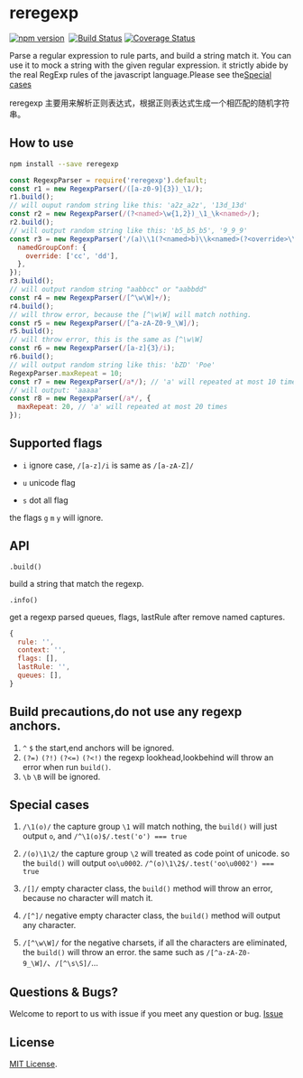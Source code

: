 # reregexp

[![npm version](https://badge.fury.io/js/reregexp.svg)](https://badge.fury.io/js/reregexp)&nbsp;&nbsp;[![Build Status](https://travis-ci.org/suchjs/reregexp.svg?branch=master)](https://travis-ci.org/suchjs/reregexp)
[![Coverage Status](https://coveralls.io/repos/github/suchjs/reregexp/badge.svg?branch=master)](https://coveralls.io/github/suchjs/reregexp?branch=master)

Parse a regular expression to rule parts, and build a string match it. You can use it to mock a string with the given regular expression. it strictly abide by the real RegExp rules of the javascript language.Please see the[Special cases](#special-cases)

reregexp 主要用来解析正则表达式，根据正则表达式生成一个相匹配的随机字符串。

## How to use

```bash
npm install --save reregexp
```

```javascript
const RegexpParser = require('reregexp').default;
const r1 = new RegexpParser(/([a-z0-9]{3})_\1/);
r1.build();
// will ouput random string like this: 'a2z_a2z', '13d_13d'
const r2 = new RegexpParser(/(?<named>\w{1,2})_\1_\k<named>/);
r2.build();
// will output random string like this: 'b5_b5_b5', '9_9_9'
const r3 = new RegexpParser('/(a)\\1(?<named>b)\\k<named>(?<override>\\w+)/', {
  namedGroupConf: {
    override: ['cc', 'dd'],
  },
});
r3.build();
// will output random string "aabbcc" or "aabbdd"
const r4 = new RegexpParser(/[^\w\W]+/);
r4.build();
// will throw error, because the [^\w\W] will match nothing.
const r5 = new RegexpParser(/[^a-zA-Z0-9_\W]/);
r5.build();
// will throw error, this is the same as [^\w\W]
const r6 = new RegexpParser(/[a-z]{3}/i);
r6.build();
// will output random string like this: 'bZD' 'Poe'
RegexpParser.maxRepeat = 10;
const r7 = new RegexpParser(/a*/); // 'a' will repeated at most 10 times.
// will output: 'aaaaa'
const r8 = new RegexpParser(/a*/, {
  maxRepeat: 20, // 'a' will repeated at most 20 times
});
```

## Supported flags

- `i` ignore case, `/[a-z]/i` is same as `/[a-zA-Z]/`

- `u` unicode flag

- `s` dot all flag

the flags `g` `m` `y` will ignore.

## API

`.build()`

build a string that match the regexp.

`.info()`

get a regexp parsed queues, flags, lastRule after remove named captures.

```javascript
{
  rule: '',
  context: '',
  flags: [],
  lastRule: '',
  queues: [],
}
```

## Build precautions,do not use any regexp anchors.

1. `^` `$` the start,end anchors will be ignored.
2. `(?=)` `(?!)` `(?<=)` `(?<!)` the regexp lookhead,lookbehind will throw an error when run `build()`.
3. `\b` `\B` will be ignored.

## Special cases

1. `/\1(o)/` the capture group `\1` will match nothing, the `build()` will just output `o`, and `/^\1(o)$/.test('o') === true`

2. `/(o)\1\2/` the capture group `\2` will treated as code point of unicode. so the `build()` will output `oo\u0002`. `/^(o)\1\2$/.test('oo\u0002') === true`

3. `/[]/` empty character class, the `build()` method will throw an error, because no character will match it.

4. `/[^]/` negative empty character class, the `build()` method will output any character.

5. `/[^\w\W]/` for the negative charsets, if all the characters are eliminated, the `build()` will throw an error. the same such as `/[^a-zA-Z0-9_\W]/`、`/[^\s\S]/`...

## Questions & Bugs?

Welcome to report to us with issue if you meet any question or bug. [Issue](https://github.com/suchjs/reregexp/issues)

## License

[MIT License](./LICENSE).
